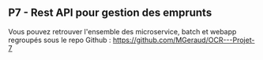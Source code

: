## P7 - Rest API pour gestion des emprunts

Vous pouvez retrouver l'ensemble des microservice, batch et webapp regroupés sous le repo Github : https://github.com/MGeraud/OCR---Projet-7
